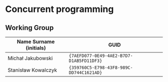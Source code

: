 # Concurrent programming

## Working Group

| Name Surname (initials) | GUID                                     |
| ----------------------- | ---------------------------------------- |
| Michał Jakubowski       | `{7AEFD077-0E49-4AE2-B7D7-D1AB5FD11DF3}` |
| Stanisław Kowalczyk     | `{359760C5-E798-43F8-989C-DD744C1621AD}` |

